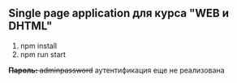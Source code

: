 ## Single page application для курса "WEB и DHTML"

1) npm install
2) npm run start

~~**Пароль:** adminpassword~~ аутентификация еще не реализована